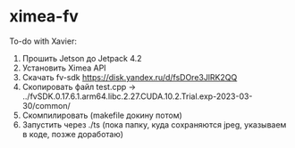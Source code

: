 # ximea-fv
To-do with Xavier:
1) Прошить Jetson до Jetpack 4.2 
2) Установить Ximea API
3) Скачать fv-sdk https://disk.yandex.ru/d/fsDOre3JlRK2QQ
4) Скопировать файл test.cpp -> ../fvSDK.0.17.6.1.arm64.libc.2.27.CUDA.10.2.Trial.exp-2023-03-30/common/
5) Скомпилировать (makefile докину потом)
6) Запустить через ./ts (пока папку, куда сохраняются jpeg, указываем в коде, позже доработаю)

